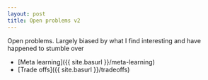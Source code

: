 ```yaml
---
layout: post
title: Open problems v2
---
```


Open problems. Largely biased by what I find interesting and have happened to stumble over

* [Meta learning]({{ site.basurl }}/meta-learning)
* [Trade offs]({{ site.basurl }}/tradeoffs)
